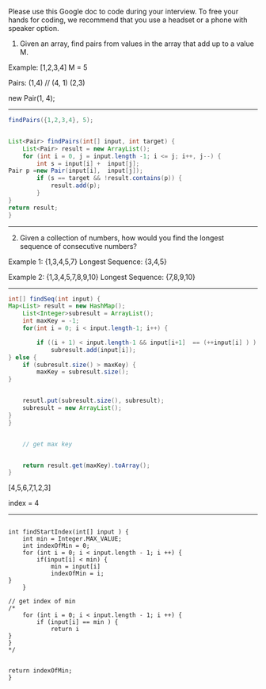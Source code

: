 Please use this Google doc to code during your interview. To free your hands for coding, we recommend that you use a headset or a phone with speaker option.


1. Given an array, find pairs from values in the array that add up to a value M.


Example:
[1,2,3,4]
M = 5


Pairs:
(1,4)  // (4, 1)
(2,3)


new Pair(1, 4);


---------

```java
findPairs({1,2,3,4}, 5);


List<Pair> findPairs(int[] input, int target) {
	List<Pair> result = new ArrayList();
	for (int i = 0, j = input.length -1; i <= j; i++, j--) {
		int s = input[i] +  input[j];
Pair p =new Pair(input[i],  input[j]);
		if (s == target && !result.contains(p)) {
			result.add(p);
		}
}
return result;
}
```



------


2. Given a collection of numbers, how would you find the longest sequence of consecutive numbers?


Example 1:
{1,3,4,5,7}
Longest Sequence: {3,4,5}


Example 2:
{1,3,4,5,7,8,9,10}
Longest Sequence: {7,8,9,10}


-------



```java
int[] findSeq(int input) {
Map<List> result = new HashMap();
	List<Integer>subresult = ArrayList();
	int maxKey = -1;
	for(int i = 0; i < input.length-1; i++) {

		if ((i + 1) < input.length-1 && input[i+1]  == (++input[i] ) ) {
			subresult.add(input[i]);
} else {
	if (subresult.size() > maxKey) {
		maxKey = subresult.size();
}


	resutl.put(subresult.size(), subresult);
	subresult = new ArrayList();
}
}


	// get max key


	return result.get(maxKey).toArray();
}

```


























[4,5,6,7,1,2,3]

index = 4


-------
```

int findStartIndex(int[] input ) {
	int min = Integer.MAX_VALUE;
	int indexOfMin = 0;
	for (int i = 0; i < input.length - 1; i ++) {
		if(input[i] < min) {
			min = input[i]
			indexOfMin = i;
}
	}

// get index of min
/*
	for (int i = 0; i < input.length - 1; i ++) {
		if (input[i] == min ) {
			return i
}
}
*/


return indexOfMin;
}
```
